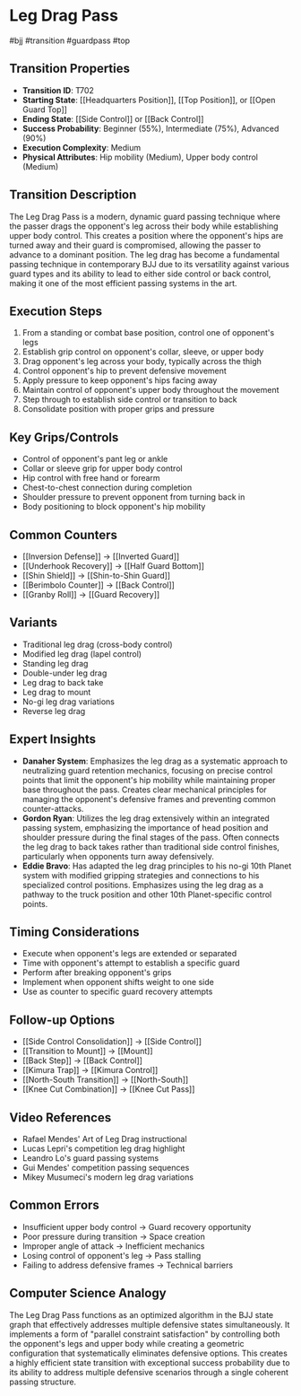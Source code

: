 # Leg Drag Pass
#bjj #transition #guardpass #top

## Transition Properties
- **Transition ID**: T702
- **Starting State**: [[Headquarters Position]], [[Top Position]], or [[Open Guard Top]]
- **Ending State**: [[Side Control]] or [[Back Control]]
- **Success Probability**: Beginner (55%), Intermediate (75%), Advanced (90%)
- **Execution Complexity**: Medium
- **Physical Attributes**: Hip mobility (Medium), Upper body control (Medium)

## Transition Description
The Leg Drag Pass is a modern, dynamic guard passing technique where the passer drags the opponent's leg across their body while establishing upper body control. This creates a position where the opponent's hips are turned away and their guard is compromised, allowing the passer to advance to a dominant position. The leg drag has become a fundamental passing technique in contemporary BJJ due to its versatility against various guard types and its ability to lead to either side control or back control, making it one of the most efficient passing systems in the art.

## Execution Steps
1. From a standing or combat base position, control one of opponent's legs
2. Establish grip control on opponent's collar, sleeve, or upper body
3. Drag opponent's leg across your body, typically across the thigh
4. Control opponent's hip to prevent defensive movement
5. Apply pressure to keep opponent's hips facing away
6. Maintain control of opponent's upper body throughout the movement
7. Step through to establish side control or transition to back
8. Consolidate position with proper grips and pressure

## Key Grips/Controls
- Control of opponent's pant leg or ankle
- Collar or sleeve grip for upper body control
- Hip control with free hand or forearm
- Chest-to-chest connection during completion
- Shoulder pressure to prevent opponent from turning back in
- Body positioning to block opponent's hip mobility

## Common Counters
- [[Inversion Defense]] → [[Inverted Guard]]
- [[Underhook Recovery]] → [[Half Guard Bottom]]
- [[Shin Shield]] → [[Shin-to-Shin Guard]]
- [[Berimbolo Counter]] → [[Back Control]]
- [[Granby Roll]] → [[Guard Recovery]]

## Variants
- Traditional leg drag (cross-body control)
- Modified leg drag (lapel control)
- Standing leg drag
- Double-under leg drag
- Leg drag to back take
- Leg drag to mount
- No-gi leg drag variations
- Reverse leg drag

## Expert Insights
- **Danaher System**: Emphasizes the leg drag as a systematic approach to neutralizing guard retention mechanics, focusing on precise control points that limit the opponent's hip mobility while maintaining proper base throughout the pass. Creates clear mechanical principles for managing the opponent's defensive frames and preventing common counter-attacks.
- **Gordon Ryan**: Utilizes the leg drag extensively within an integrated passing system, emphasizing the importance of head position and shoulder pressure during the final stages of the pass. Often connects the leg drag to back takes rather than traditional side control finishes, particularly when opponents turn away defensively.
- **Eddie Bravo**: Has adapted the leg drag principles to his no-gi 10th Planet system with modified gripping strategies and connections to his specialized control positions. Emphasizes using the leg drag as a pathway to the truck position and other 10th Planet-specific control points.

## Timing Considerations
- Execute when opponent's legs are extended or separated
- Time with opponent's attempt to establish a specific guard
- Perform after breaking opponent's grips
- Implement when opponent shifts weight to one side
- Use as counter to specific guard recovery attempts

## Follow-up Options
- [[Side Control Consolidation]] → [[Side Control]]
- [[Transition to Mount]] → [[Mount]]
- [[Back Step]] → [[Back Control]]
- [[Kimura Trap]] → [[Kimura Control]]
- [[North-South Transition]] → [[North-South]]
- [[Knee Cut Combination]] → [[Knee Cut Pass]]

## Video References
- Rafael Mendes' Art of Leg Drag instructional
- Lucas Lepri's competition leg drag highlight
- Leandro Lo's guard passing systems
- Gui Mendes' competition passing sequences
- Mikey Musumeci's modern leg drag variations

## Common Errors
- Insufficient upper body control → Guard recovery opportunity
- Poor pressure during transition → Space creation
- Improper angle of attack → Inefficient mechanics
- Losing control of opponent's leg → Pass stalling
- Failing to address defensive frames → Technical barriers

## Computer Science Analogy
The Leg Drag Pass functions as an optimized algorithm in the BJJ state graph that effectively addresses multiple defensive states simultaneously. It implements a form of "parallel constraint satisfaction" by controlling both the opponent's legs and upper body while creating a geometric configuration that systematically eliminates defensive options. This creates a highly efficient state transition with exceptional success probability due to its ability to address multiple defensive scenarios through a single coherent passing structure.
